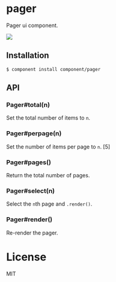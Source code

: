 
# pager

  Pager ui component.

  ![](http://f.cl.ly/items/023v0g1I2p2D4313033a/Screen%20Shot%202012-09-17%20at%202.40.06%20PM.png)

## Installation

    $ component install component/pager

## API

### Pager#total(n)

  Set the total number of items to `n`.

### Pager#perpage(n)

  Set the number of items per page to `n`. [5]

### Pager#pages()

  Return the total number of pages.

### Pager#select(n)

  Select the `n`th page and `.render()`.

### Pager#render()

  Re-render the pager.

# License

  MIT

